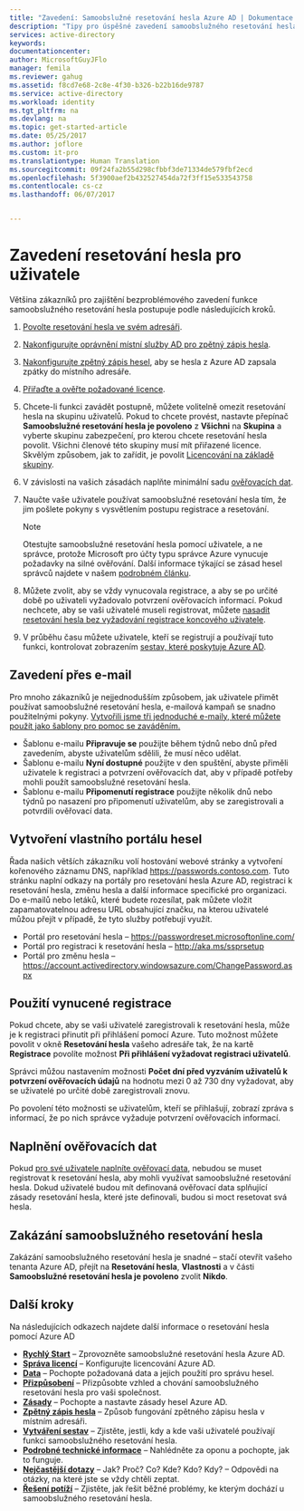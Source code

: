 ```yaml
---
title: "Zavedení: Samoobslužné resetování hesla Azure AD | Dokumentace Microsoftu"
description: "Tipy pro úspěšné zavedení samoobslužného resetování hesla Azure AD"
services: active-directory
keywords: 
documentationcenter: 
author: MicrosoftGuyJFlo
manager: femila
ms.reviewer: gahug
ms.assetid: f8cd7e68-2c8e-4f30-b326-b22b16de9787
ms.service: active-directory
ms.workload: identity
ms.tgt_pltfrm: na
ms.devlang: na
ms.topic: get-started-article
ms.date: 05/25/2017
ms.author: joflore
ms.custom: it-pro
ms.translationtype: Human Translation
ms.sourcegitcommit: 09f24fa2b55d298cfbbf3de71334de579fbf2ecd
ms.openlocfilehash: 5f3900aef2b432527454da72f3ff15e533543758
ms.contentlocale: cs-cz
ms.lasthandoff: 06/07/2017


---
```

# Zavedení resetování hesla pro uživatele
<a id="roll-out-password-reset-for-users" class="xliff"></a>

Většina zákazníků pro zajištění bezproblémového zavedení funkce samoobslužného resetování hesla postupuje podle následujících kroků.

1. [Povolte resetování hesla ve svém adresáři](active-directory-passwords-getting-started.md).
2. [Nakonfigurujte oprávnění místní služby AD pro zpětný zápis hesla](active-directory-passwords-how-it-works.md#active-directory-permissions).
3. [Nakonfigurujte zpětný zápis hesel](active-directory-passwords-writeback.md#configuring-password-writeback), aby se hesla z Azure AD zapsala zpátky do místního adresáře.
4. [Přiřaďte a ověřte požadované licence](active-directory-passwords-licensing.md).
5. Chcete-li funkci zavádět postupně, můžete volitelně omezit resetování hesla na skupinu uživatelů. Pokud to chcete provést, nastavte přepínač **Samoobslužné resetování hesla je povoleno** z **Všichni** na **Skupina** a vyberte skupinu zabezpečení, pro kterou chcete resetování hesla povolit. Všichni členové této skupiny musí mít přiřazené licence. Skvělým způsobem, jak to zařídit, je povolit [Licencování na základě skupiny](active-directory-passwords-licensing.md#enable-group-or-user-based-licensing).
6. V závislosti na vašich zásadách naplňte minimální sadu [ověřovacích dat](active-directory-passwords-data.md).
7. Naučte vaše uživatele používat samoobslužné resetování hesla tím, že jim pošlete pokyny s vysvětlením postupu registrace a resetování.
    > [!NOTE]
    > Otestujte samoobslužné resetování hesla pomocí uživatele, a ne správce, protože Microsoft pro účty typu správce Azure vynucuje požadavky na silné ověřování. Další informace týkající se zásad hesel správců najdete v našem [podrobném článku](active-directory-passwords-how-it-works.md).

8. Můžete zvolit, aby se vždy vynucovala registrace, a aby se po určité době po uživateli vyžadovalo potvrzení ověřovacích informací. Pokud nechcete, aby se vaši uživatelé museli registrovat, můžete [nasadit resetování hesla bez vyžadování registrace koncového uživatele](active-directory-passwords-data.md).
9. V průběhu času můžete uživatele, kteří se registrují a používají tuto funkci, kontrolovat zobrazením [sestav, které poskytuje Azure AD](active-directory-passwords-reporting.md).

## Zavedení přes e-mail
<a id="email-based-rollout" class="xliff"></a>

Pro mnoho zákazníků je nejjednodušším způsobem, jak uživatele přimět používat samoobslužné resetování hesla, e-mailová kampaň se snadno použitelnými pokyny. [Vytvořili jsme tři jednoduché e-maily, které můžete použít jako šablony pro pomoc se zaváděním.](https://onedrive.live.com/?authkey=%21AD5ZP%2D8RyJ2Cc6M&id=A0B59A91C740AB16%2125063&cid=A0B59A91C740AB16)

* Šablonu e-mailu **Připravuje se** použijte během týdnů nebo dnů před zavedením, abyste uživatelům sdělili, že musí něco udělat.
* Šablonu e-mailu **Nyní dostupné** použijte v den spuštění, abyste přiměli uživatele k registraci a potvrzení ověřovacích dat, aby v případě potřeby mohli použít samoobslužné resetování hesla.
* Šablonu e-mailu **Připomenutí registrace** použijte několik dnů nebo týdnů po nasazení pro připomenutí uživatelům, aby se zaregistrovali a potvrdili ověřovací data.

## Vytvoření vlastního portálu hesel
<a id="creating-your-own-password-portal" class="xliff"></a>

Řada našich větších zákazníku volí hostování webové stránky a vytvoření kořenového záznamu DNS, například https://passwords.contoso.com. Tuto stránku naplní odkazy na portály pro resetování hesla Azure AD, registraci k resetování hesla, změnu hesla a další informace specifické pro organizaci. Do e-mailů nebo letáků, které budete rozesílat, pak můžete vložit zapamatovatelnou adresu URL obsahující značku, na kterou uživatelé můžou přejít v případě, že tyto služby potřebují využít.

* Portál pro resetování hesla – https://passwordreset.microsoftonline.com/
* Portál pro registraci k resetování hesla – http://aka.ms/ssprsetup
* Portál pro změnu hesla – https://account.activedirectory.windowsazure.com/ChangePassword.aspx

## Použití vynucené registrace
<a id="using-enforced-registration" class="xliff"></a>

Pokud chcete, aby se vaši uživatelé zaregistrovali k resetování hesla, může je k registraci přinutit při přihlášení pomocí Azure. Tuto možnost můžete povolit v okně **Resetování hesla** vašeho adresáře tak, že na kartě **Registrace** povolíte možnost **Při přihlášení vyžadovat registraci uživatelů**.

Správci můžou nastavením možnosti **Počet dní před vyzváním uživatelů k potvrzení ověřovacích údajů** na hodnotu mezi 0 až 730 dny vyžadovat, aby se uživatelé po určité době zaregistrovali znovu.

Po povolení této možnosti se uživatelům, kteří se přihlašují, zobrazí zpráva s informací, že po nich správce vyžaduje potvrzení ověřovacích informací.

## Naplnění ověřovacích dat
<a id="populate-authentication-data" class="xliff"></a>

Pokud [pro své uživatele naplníte ověřovací data](active-directory-passwords-data.md), nebudou se muset registrovat k resetování hesla, aby mohli využívat samoobslužné resetování hesla. Dokud uživatelé budou mít definovaná ověřovací data splňující zásady resetování hesla, které jste definovali, budou si moct resetovat svá hesla.

## Zakázání samoobslužného resetování hesla
<a id="disabling-self-service-password-reset" class="xliff"></a>

Zakázání samoobslužného resetování hesla je snadné – stačí otevřít vašeho tenanta Azure AD, přejít na **Resetování hesla**, **Vlastnosti** a v části **Samoobslužné resetování hesla je povoleno** zvolit **Nikdo**.

## Další kroky
<a id="next-steps" class="xliff"></a>

Na následujících odkazech najdete další informace o resetování hesla pomocí Azure AD

* [**Rychlý Start**](active-directory-passwords-getting-started.md) – Zprovozněte samoobslužné resetování hesla Azure AD. 
* [**Správa licencí**](active-directory-passwords-licensing.md) – Konfigurujte licencování Azure AD.
* [**Data**](active-directory-passwords-data.md) – Pochopte požadovaná data a jejich použití pro správu hesel.
* [**Přizpůsobení**](active-directory-passwords-customize.md) – Přizpůsobte vzhled a chování samoobslužného resetování hesla pro vaši společnost.
* [**Zásady**](active-directory-passwords-policy.md) – Pochopte a nastavte zásady hesel Azure AD.
* [**Zpětný zápis hesla**](active-directory-passwords-writeback.md) – Způsob fungování zpětného zápisu hesla v místním adresáři.
* [**Vytváření sestav**](active-directory-passwords-reporting.md) – Zjistěte, jestli, kdy a kde vaši uživatelé používají funkci samoobslužného resetování hesla.
* [**Podrobné technické informace**](active-directory-passwords-how-it-works.md) – Nahlédněte za oponu a pochopte, jak to funguje.
* [**Nejčastější dotazy**](active-directory-passwords-faq.md) – Jak? Proč? Co? Kde? Kdo? Kdy? – Odpovědi na otázky, na které jste se vždy chtěli zeptat.
* [**Řešení potíží**](active-directory-passwords-troubleshoot.md) – Zjistěte, jak řešit běžné problémy, ke kterým dochází u samoobslužného resetování hesla.
